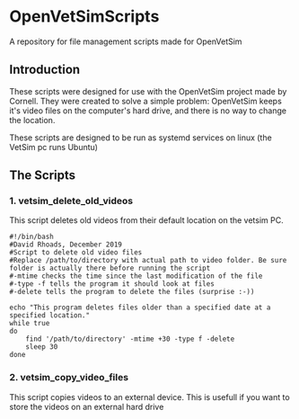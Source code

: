 # OpenVetSimScripts
A repository for file management scripts made for OpenVetSim

## Introduction
These scripts were designed for use with the OpenVetSim project made by Cornell. They were created to solve a simple problem: OpenVetSim keeps it's video files on the computer's hard drive, and there is no way to change the location.

These scripts are designed to be run as systemd services on linux (the VetSim pc runs Ubuntu)

## The Scripts
### 1. vetsim_delete_old_videos
This script deletes old videos from their default location on the vetsim PC. 
    

    #!/bin/bash
    #David Rhoads, December 2019
    #Script to delete old video files
    #Replace /path/to/directory with actual path to video folder. Be sure folder is actually there before running the script
    #-mtime checks the time since the last modification of the file
    #-type -f tells the program it should look at files
    #-delete tells the program to delete the files (surprise :-))

    echo "This program deletes files older than a specified date at a specified location."
    while true
    do
        find '/path/to/directory' -mtime +30 -type f -delete
        sleep 30
    done


### 2. vetsim_copy_video_files
This script copies videos to an external device. This is usefull if you want to store the videos on an external hard drive